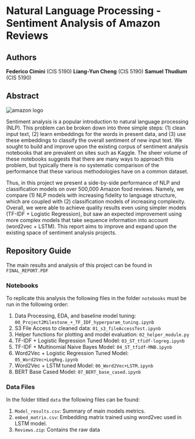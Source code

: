 # Natural Language Processing - Sentiment Analysis of Amazon Reviews

## Authors
**Federico Cimini** (CIS 5190)
**Liang-Yun Cheng** (CIS 5190)
**Samuel Thudium** (CIS 5190)

## Abstract

![amazon logo](https://upload.wikimedia.org/wikipedia/commons/a/a9/Amazon_logo.svg)


Sentiment analysis is a popular introduction to natural language processing (NLP). This problem can be broken down into three simple steps: (1) clean input text, (2) learn embeddings for the words in present data, and (3) use these embeddings to classify the overall sentiment of new input text. We sought to build and improve upon the existing corpus of sentiment analysis notebooks that are prevalent on sites such as Kaggle. The sheer volume of these notebooks suggests that there are many ways to approach this problem, but typically there is no systematic comparison of the performance that these various methodologies have on a common dataset. 

Thus, in this project we present a side-by-side performance of NLP and classification models on over 500,000 Amazon food reviews. Namely, we compare (1) NLP models with increasing fidelity to language structure, which are coupled with (2) classification models of increasing complexity. Overall, we were able to achieve quality results even using simpler models (TF-IDF + Logistic Regression), but saw an expected improvement using more complex models that take sequence information into account (word2vec + LSTM). This report aims to improve and expand upon the existing space of sentiment analysis projects. 

## Repository Guide

The main results and analysis of this project can be found in `FINAL_REPORT.PDF`

### Notebooks
To replicate this analysis the following files in the folder `notebooks` must be run in the following order:
1. Data Processing, EDA, and baseline model tuning: `00_Project2Milestone_+_TF_IDF_hyperparam_tuning.ipynb`
2. S3 File Access to cleaned data: `01_s3_fileAccessTest.ipynb`
3. Helper functions for plotting and model evaluation: `02_helper_module.py`
4. TF-IDF + Logistic Regression Tuned Model: `03_ST_tfidf-logreg.ipynb`
5. TF-IDF + Multinomial Naive Bayes Model: `04_ST_tfidf-MNB.ipynb`
6. Word2Vec + Logistic Regression Tuned Model: `05_Word2Vec+LogReg.ipynb`
7. Word2Vec + LSTM tuned Model: `06_Word2Vec+LSTM.ipynb`
8. BERT Base Cased Model: `07_BERT_base_cased.ipynb`

### Data Files
In the folder titled ``data`` the following files can be found:
1. ``Model_results.csv``: Summary of main models metrics.
2. `embed_matrix.csv`: Embedding matrix trained using word2vec used in LSTM model.
3. `Reviews.zip`: Contains the raw data
